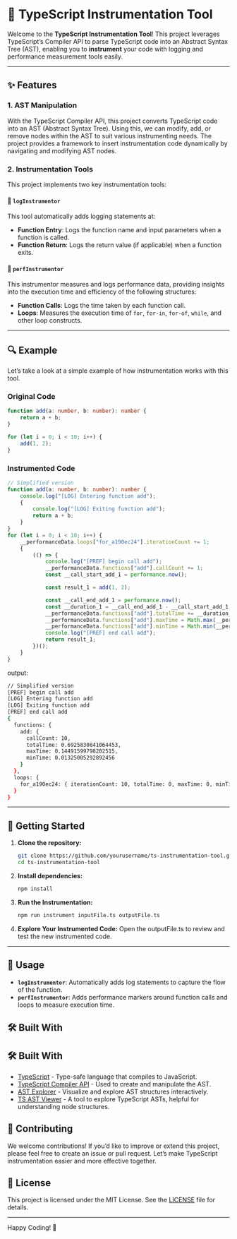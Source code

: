 # 🔧 TypeScript Instrumentation Tool

Welcome to the **TypeScript Instrumentation Tool**! This project leverages TypeScript’s Compiler API to parse TypeScript code into an Abstract Syntax Tree (AST), enabling you to **instrument** your code with logging and performance measurement tools easily.

---

## ✨ Features

### 1. AST Manipulation
With the TypeScript Compiler API, this project converts TypeScript code into an AST (Abstract Syntax Tree). Using this, we can modify, add, or remove nodes within the AST to suit various instrumenting needs. The project provides a framework to insert instrumentation code dynamically by navigating and modifying AST nodes.

### 2. Instrumentation Tools
This project implements two key instrumentation tools:

#### 🔹 `logInstrumentor`
This tool automatically adds logging statements at:
- **Function Entry**: Logs the function name and input parameters when a function is called.
- **Function Return**: Logs the return value (if applicable) when a function exits.

#### 🔹 `perfInstrumentor`
This instrumentor measures and logs performance data, providing insights into the execution time and efficiency of the following structures:
- **Function Calls**: Logs the time taken by each function call.
- **Loops**: Measures the execution time of `for`, `for-in`, `for-of`, `while`, and other loop constructs.

---

## 🔍 Example

Let’s take a look at a simple example of how instrumentation works with this tool.

### Original Code
```typescript
function add(a: number, b: number): number {
    return a + b;
}

for (let i = 0; i < 10; i++) {
    add(1, 2);
}
```

### Instrumented Code
```typescript
// Simplified version
function add(a: number, b: number): number {
    console.log("[LOG] Entering function add");
    {
        console.log("[LOG] Exiting function add");
        return a + b;
    }
}
for (let i = 0; i < 10; i++) {
    __performanceData.loops["for_a190ec24"].iterationCount += 1;
    {
        (() => {
            console.log("[PREF] begin call add");
            __performanceData.functions["add"].callCount += 1;
            const __call_start_add_1 = performance.now();

            const result_1 = add(1, 2);

            const __call_end_add_1 = performance.now();
            const __duration_1 = __call_end_add_1 - __call_start_add_1;
            __performanceData.functions["add"].totalTime += __duration_1;
            __performanceData.functions["add"].maxTime = Math.max(__performanceData.functions["add"].maxTime, __duration_1);
            __performanceData.functions["add"].minTime = Math.min(__performanceData.functions["add"].minTime, __duration_1);
            console.log("[PREF] end call add");
            return result_1;
        })();
    }
}

```

output:
```bash
// Simplified version
[PREF] begin call add
[LOG] Entering function add
[LOG] Exiting function add
[PREF] end call add
{
  functions: {
    add: {
      callCount: 10,
      totalTime: 0.6925830841064453,
      maxTime: 0.14491599798202515,
      minTime: 0.01325005292892456
    }
  },
  loops: {
    for_a190ec24: { iterationCount: 10, totalTime: 0, maxTime: 0, minTime: Infinity }
  }
}
```

---

## 🚀 Getting Started
1. **Clone the repository:**
   ```bash
   git clone https://github.com/yourusername/ts-instrumentation-tool.git
   cd ts-instrumentation-tool
    ``` 

2. **Install dependencies:**
    ```bash
    npm install
    ```
3. **Run the Instrumentation:**
    ```bash
    npm run instrument inputFile.ts outputFile.ts
    ```

4. **Explore Your Instrumented Code:**
Open the outputFile.ts to review and test the new instrumented code.


---

## 📖 Usage

- **`logInstrumentor`**: Automatically adds log statements to capture the flow of the function.
- **`perfInstrumentor`**: Adds performance markers around function calls and loops to measure execution time.

## 🛠️ Built With

## 🛠️ Built With

- [TypeScript](https://www.typescriptlang.org/) - Type-safe language that compiles to JavaScript.
- [TypeScript Compiler API](https://github.com/microsoft/TypeScript/wiki/Using-the-Compiler-API) - Used to create and manipulate the AST.
- [AST Explorer](https://astexplorer.net/) - Visualize and explore AST structures interactively.
- [TS AST Viewer](https://ts-ast-viewer.com/) - A tool to explore TypeScript ASTs, helpful for understanding node structures.


## 🤝 Contributing

We welcome contributions! If you’d like to improve or extend this project, please feel free to create an issue or pull request. Let’s make TypeScript instrumentation easier and more effective together.


## 📄 License

This project is licensed under the MIT License. See the [LICENSE](./LICENSE) file for details.

---

Happy Coding! 🚀

